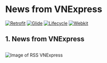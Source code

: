 # News from VNExpress
[![Retrofit](https://img.shields.io/badge/Retrofit-2.9.0-brightgreen)](https://github.com/square/retrofit)
[![Glide](https://img.shields.io/badge/Glide-4.11.0-green)](https://github.com/bumptech/glide)
[![Lifecycle](https://img.shields.io/badge/lifecycle--extensions-1.1.1-yellowgreen)](https://developer.android.com/topic/libraries/architecture/lifecycle)
[![Webkit](https://img.shields.io/badge/Webkit-1.3.0-red)](https://developer.android.com/jetpack/androidx/releases/webkit)
## 1. News from VNExpress <h2>
![Image of RSS VNExpress](https://ibb.co/LS4YZ3r)
